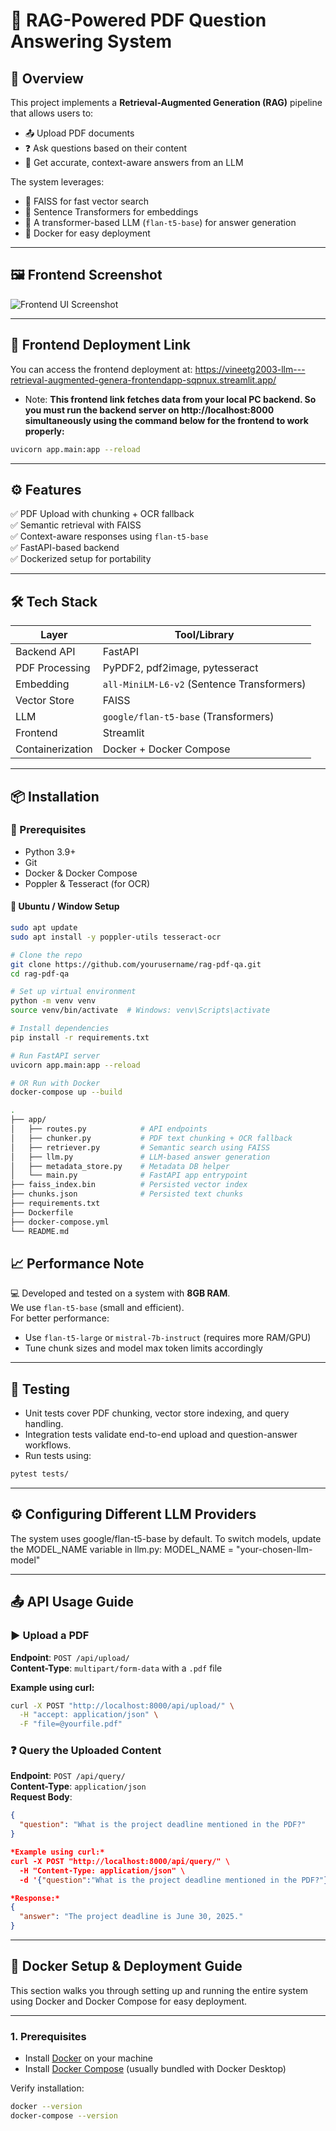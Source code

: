 # 📄 RAG-Powered PDF Question Answering System

## 🧠 Overview

This project implements a **Retrieval-Augmented Generation (RAG)** pipeline that allows users to:

- 📤 Upload PDF documents  
- ❓ Ask questions based on their content  
- 💬 Get accurate, context-aware answers from an LLM  

The system leverages:

- 🧠 FAISS for fast vector search  
- 🧬 Sentence Transformers for embeddings  
- 🤖 A transformer-based LLM (`flan-t5-base`) for answer generation  
- 🐳 Docker for easy deployment  

---

## 🖼️ Frontend Screenshot

![Frontend UI Screenshot](RAGIMAGE.png)

---

## 🚀 Frontend Deployment Link
You can access the frontend deployment at:
https://vineetg2003-llm---retrieval-augmented-genera-frontendapp-sqpnux.streamlit.app/

- Note:
**This frontend link fetches data from your local PC backend. So you must run the backend server on http://localhost:8000 simultaneously using the command below for the frontend to work properly:**

```bash
uvicorn app.main:app --reload
```

---

## ⚙️ Features

✅ PDF Upload with chunking + OCR fallback  
✅ Semantic retrieval with FAISS  
✅ Context-aware responses using `flan-t5-base`  
✅ FastAPI-based backend  
✅ Dockerized setup for portability  

---

## 🛠️ Tech Stack

| Layer             | Tool/Library                            |
|------------------|-----------------------------------------|
| Backend API      | FastAPI                                 |
| PDF Processing   | PyPDF2, pdf2image, pytesseract          |
| Embedding        | `all-MiniLM-L6-v2` (Sentence Transformers) |
| Vector Store     | FAISS                                   |
| LLM              | `google/flan-t5-base` (Transformers)    |
| Frontend         | Streamlit                               |
| Containerization | Docker + Docker Compose                 |

---

## 📦 Installation

### 🔧 Prerequisites

- Python 3.9+
- Git
- Docker & Docker Compose
- Poppler & Tesseract (for OCR)

#### 🐧 Ubuntu / Window Setup

```bash
sudo apt update
sudo apt install -y poppler-utils tesseract-ocr

# Clone the repo
git clone https://github.com/yourusername/rag-pdf-qa.git
cd rag-pdf-qa

# Set up virtual environment
python -m venv venv
source venv/bin/activate  # Windows: venv\Scripts\activate

# Install dependencies
pip install -r requirements.txt

# Run FastAPI server
uvicorn app.main:app --reload

# OR Run with Docker
docker-compose up --build

.
├── app/
│   ├── routes.py            # API endpoints
│   ├── chunker.py           # PDF text chunking + OCR fallback
│   ├── retriever.py         # Semantic search using FAISS
│   ├── llm.py               # LLM-based answer generation
│   ├── metadata_store.py    # Metadata DB helper
│   └── main.py              # FastAPI app entrypoint
├── faiss_index.bin          # Persisted vector index
├── chunks.json              # Persisted text chunks
├── requirements.txt
├── Dockerfile
├── docker-compose.yml
└── README.md

```

## 📈 Performance Note

💻 Developed and tested on a system with **8GB RAM**.  
We use `flan-t5-base` (small and efficient).  
For better performance:

- Use `flan-t5-large` or `mistral-7b-instruct` (requires more RAM/GPU)  
- Tune chunk sizes and model max token limits accordingly

---
## 🧪 Testing

- Unit tests cover PDF chunking, vector store indexing, and query handling.
- Integration tests validate end-to-end upload and question-answer workflows.
- Run tests using:

```bash
pytest tests/

```

---

## ⚙️ Configuring Different LLM Providers

The system uses google/flan-t5-base by default.
To switch models, update the MODEL_NAME variable in llm.py:
MODEL_NAME = "your-chosen-llm-model"

---

## 📤 API Usage Guide

### ▶️ Upload a PDF

**Endpoint**: `POST /api/upload/`  
**Content-Type**: `multipart/form-data` with a `.pdf` file  

**Example using curl:**

```bash
curl -X POST "http://localhost:8000/api/upload/" \
  -H "accept: application/json" \
  -F "file=@yourfile.pdf"
```

### ❓ Query the Uploaded Content

**Endpoint**: `POST /api/query/`  
**Content-Type**: `application/json`  
**Request Body**:

```json
{
  "question": "What is the project deadline mentioned in the PDF?"
}

*Example using curl:*
curl -X POST "http://localhost:8000/api/query/" \
  -H "Content-Type: application/json" \
  -d '{"question":"What is the project deadline mentioned in the PDF?"}'

*Response:*
{
  "answer": "The project deadline is June 30, 2025."
}

```

---

## 🐳 Docker Setup & Deployment Guide

This section walks you through setting up and running the entire system using Docker and Docker Compose for easy deployment.

---

### 1. **Prerequisites**

- Install [Docker](https://docs.docker.com/get-docker/) on your machine  
- Install [Docker Compose](https://docs.docker.com/compose/install/) (usually bundled with Docker Desktop)  

Verify installation:

```bash
docker --version
docker-compose --version

```